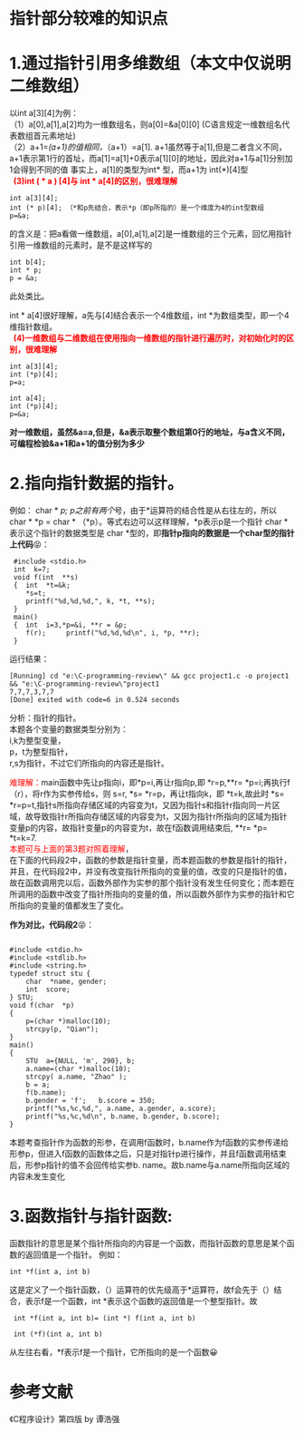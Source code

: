 # 指针部分较难的知识点
# 1.通过指针引用多维数组（本文中仅说明二维数组）
以int a[3][4]为例：   
（1）a[0],a[1],a[2]均为一维数组名，则a[0]=&a[0][0] (C语言规定一维数组名代表数组首元素地址)   
（2）a+1=*(a+1)的值相同，*（a+1）=a[1]. a+1虽然等于a[1],但是二者含义不同，a+1表示第1行的首址，而a[1]=a[1]+0表示a[1][0]的地址，因此对a+1与a[1]分别加1会得到不同的值
事实上，a[1]的类型为int* 型，而a+1为 int(*)[4]型    
**<font color=red>&ensp;(3)int (  * a ) [4]与 int * a[4]的区别，很难理解</font>**  
``` 
int a[3][4];
int (* p)[4]; （*和p先结合，表示*p（即p所指的）是一个维度为4的int型数组
p=&a;
```
的含义是：把a看做一维数组，a[0],a[1],a[2]是一维数组的三个元素，回忆用指针引用一维数组的元素时，是不是这样写的
```
int b[4];
int * p;
p = &a;
```
此处类比。

int * a[4]很好理解，a先与[4]结合表示一个4维数组，int *为数组类型，即一个4维指针数组。    
**<font color=red>&ensp;(4)一维数组与二维数组在使用指向一维数组的指针进行遍历时，对初始化时的区别，很难理解</font>**  

```
int a[3][4];
int (*p)[4];
p=a;
```
```
int a[4];
int (*p)[4];
p=&a;
```
**对一维数组，虽然&a=a,但是，&a表示取整个数组第0行的地址，与a含义不同，可编程检验&a+1和a+1的值分别为多少**
# 2.指向指针数据的指针。
例如： char * *p; p之前有两个*号，由于*运算符的结合性是从右往左的，所以 char * *p = char * （*p）。等式右边可以这样理解，*p表示p是一个指针 char *表示这个指针的数据类型是 char *型的，即**指针p指向的数据是一个char型的指针**    
**上代码**😝：

```
 #include <stdio.h>
 int  k=7;
 void f(int  **s)
 {  int  *t=&k;
    *s=t;
    printf("%d,%d,%d,", k, *t, **s); 
 }
 main()
 {  int  i=3,*p=&i, **r = &p;
    f(r);     printf("%d,%d,%d\n", i, *p, **r); 
 }
```
运行结果：
```
[Running] cd "e:\C-programming-review\" && gcc project1.c -o project1 && "e:\C-programming-review\"project1
7,7,7,3,7,7
[Done] exited with code=6 in 0.524 seconds
```
分析：指针的指针。   
本题各个变量的数据类型分别为：   
i,k为整型变量，   
p，t为整型指针，   
r,s为指针，不过它们所指向的内容还是指针。

<font color=red>难理解：</font>main函数中先让p指向i，即*p=i,再让r指向p,即 *r=p,**r= *p=i;再执行f（r），将r作为实参传给s，则 s=r, *s= *r=p，再让t指向k，即 *t=k,故此时 *s= *r=p=t,指针s所指向存储区域的内容变为t，又因为指针s和指针r指向同一片区域，故导致指针r所指向存储区域的内容变为t，又因为指针r所指向的区域为指针变量p的内容，故指针变量p的内容变为t，故在f函数调用结束后, **r= *p= *t=k=7.   
<font color=red>本题可与上面的第3题对照着理解</font>，   
在下面的代码段2中，函数的参数是指针变量，而本题函数的参数是指针的指针，     
并且，在代码段2中，并没有改变指针所指向的变量的值，改变的只是指针的值，故在函数调用完以后，函数外部作为实参的那个指针没有发生任何变化；而本题在所调用的函数中改变了指针所指向的变量的值，所以函数外部作为实参的指针和它所指向的变量的值都发生了变化。

**作为对比，代码段2**😝：
```

#include <stdio.h>
#include <stdlib.h>
#include <string.h>
typedef struct stu {  
    char  *name, gender;
    int  score; 
} STU;
void f(char  *p)
{  
    p=(char *)malloc(10);   
    strcpy(p, "Qian");  
}
main()
{  
    STU  a={NULL, 'm', 290}, b;
    a.name=(char *)malloc(10);
    strcpy( a.name, "Zhao" );
    b = a;
    f(b.name);
    b.gender = 'f';   b.score = 350; 
    printf("%s,%c,%d,", a.name, a.gender, a.score);
    printf("%s,%c,%d\n", b.name, b.gender, b.score);
}

```
本题考查指针作为函数的形参，在调用f函数时，b.name作为f函数的实参传递给形参p，但进入f函数的函数体之后，只是对指针p进行操作，并且f函数调用结束后，形参p指针的值不会回传给实参b. name。故b.name与a.name所指向区域的内容未发生变化

# 3.函数指针与指针函数:
函数指针的意思是某个指针所指向的内容是一个函数，而指针函数的意思是某个函数的返回值是一个指针。
例如：
```
int *f(int a, int b)
```
这是定义了一个指针函数，（）运算符的优先级高于*运算符，故f会先于（）结合，表示f是一个函数，int *表示这个函数的返回值是一个整型指针。故
```
 int *f(int a, int b)= (int *) f(int a, int b)
 ```
```
 int (*f)(int a, int b)
```
从左往右看，*f表示f是一个指针，它所指向的是一个函数😀



# 参考文献
《C程序设计》第四版 by 谭浩强   